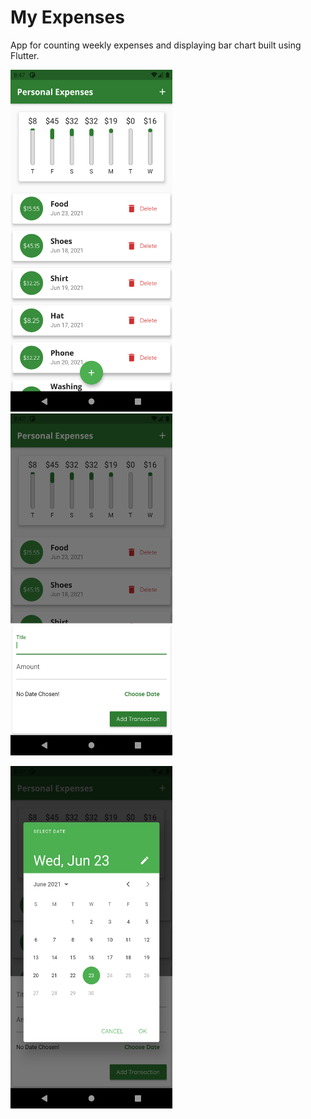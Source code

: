 # My Expenses

App for counting weekly expenses and displaying bar chart built using Flutter.

<p float="left">
  <img src="documentation_assets/screenshot1.png" width="259.2" height="547.2">
  <img src="documentation_assets/screenshot2.png" width="259.2" height="547.2">
</p>
<p float="left">
  <img src="documentation_assets/screenshot3.png" width="259.2" height="547.2">
</p>
